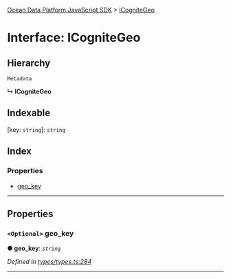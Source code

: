 [Ocean Data Platform JavaScript SDK](../README.md) > [ICogniteGeo](../interfaces/icognitegeo.md)

# Interface: ICogniteGeo

## Hierarchy

 `Metadata`

**↳ ICogniteGeo**

## Indexable

\[key: `string`\]:&nbsp;`string`
## Index

### Properties

* [geo_key](icognitegeo.md#geo_key)

---

## Properties

<a id="geo_key"></a>

### `<Optional>` geo_key

**● geo_key**: *`string`*

*Defined in [types/types.ts:284](https://github.com/C4IROcean/ODP-sdk-js/blob/4911c12/source/types/types.ts#L284)*

___

